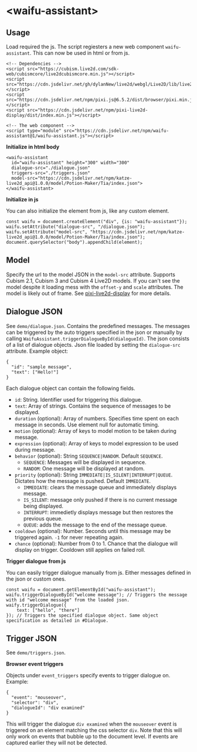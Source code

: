 # \<waifu-assistant>
## Usage
Load required the js. The script regiesters a new web component `waifu-assistant`. This can now be used in html or from js.
```
<!-- Dependencies -->
<script src="https://cubism.live2d.com/sdk-web/cubismcore/live2dcubismcore.min.js"></script>
<script src="https://cdn.jsdelivr.net/gh/dylanNew/live2d/webgl/Live2D/lib/live2d.min.js"></script>
<script src="https://cdn.jsdelivr.net/npm/pixi.js@6.5.2/dist/browser/pixi.min.js"></script>
<script src="https://cdn.jsdelivr.net/npm/pixi-live2d-display/dist/index.min.js"></script>

<!-- The web component -->
<script type="module" src="https://cdn.jsdelivr.net/npm/waifu-assistant@1/waifu-assistant.js"></script>
```

**Initialize in html body**
```
<waifu-assistant 
  id="waifu-assistant" height="300" width="300"
  dialogue-src="./dialogue.json"
  triggers-src="./triggers.json"
  model-src="https://cdn.jsdelivr.net/npm/katze-live2d_api@1.0.0/model/Potion-Maker/Tia/index.json">
</waifu-assistant>
```

**Initialize in js**

You can also initialize the element from js, like any custom element.
```
const waifu = document.createElement("div", {is: "waifu-assistant"});
waifu.setAttribute("dialogue-src", "/dialogue.json");
waifu.setAttribute("model-src", "https://cdn.jsdelivr.net/npm/katze-live2d_api@1.0.0/model/Potion-Maker/Tia/index.json");
document.querySelector("body").appendChild(element);
```

## Model
Specify the url to the model JSON in the `model-src` attribute. Supports Cubism 2.1, Cubism 3 and Cubism 4 Live2D models. If you can't see the model despite it loading mess with the `offset-y` and `scale` attributes. The model is likely out of frame. See [pixi-live2d-display](https://github.com/guansss/pixi-live2d-display) for more details.

## Dialogue JSON
See `demo/dialogue.json`. Contains the predefined messages. The messages can be triggered by the auto triggers specified in the json or manually by calling `WaifuAssistant.triggerDialogueById(dialogueId)`. The json consists of a list of dialogue objects. Json file loaded by setting the `dialogue-src` attribute. Example object: 
```
{
  "id": "sample message",
  "text": ["Hello!"]
}
```

Each dialogue object can contain the following fields.
* `id`: String. Identifier used for triggering this dialogue.
* `text`: Array of strings. Contains the sequence of messages to be displayed.
* `duration` (optional): Array of numbers. Specifies time spent on each message in seconds. Use element null for automatic timing.
* `motion` (optional): Array of keys to model motion to be taken during message.
* `expression` (optional): Array of keys to model expression to be used during message.
* `behavior` (optional): String `SEQUENCE|RANDOM`. Default `SEQUENCE`.
    * `SEQUENCE`: Messages will be displayed in sequence.
    * `RANDOM`: One message will be displayed at random.
* `priority` (optional): String `IMMEDIATE|IS_SILENT|INTERRUPT|QUEUE`. Dictates how the message is pushed. Default `IMMEDIATE`.
    * `IMMEDIATE`: clears the message queue and immediately displays message.
    * `IS_SILENT`: message only pushed if there is no current message being displayed.
    * `INTERRUPT`: immedietly displays message but then restores the previous queue.
    * `QUEUE`: adds the message to the end of the message queue.
* `cooldown` (optional): Number. Seconds until this message may be triggered again. `-1` for never repeating again.
* `chance` (optional): Number from 0 to 1. Chance that the dialogue will display on trigger. Cooldown still applies on failed roll.

**Trigger dialogue from js**

You can easily trigger dialogue manually from js. Either messages defined in the json or custom ones.
```
const waifu = document.getElementById("waifu-assistant");
waifu.triggerDialogueById("welcome message"); // Triggers the message with id "welcome message" from the loaded json.
waify.triggerDialogue({
    text: ["hello", "there"]
}); // Triggers the specified dialogue object. Same object specification as detailed in #Dialogue.
```
## Trigger JSON
 See `demo/triggers.json`.

**Browser event triggers**

Objects under `event_triggers` specify events to trigger dialogue on. Example:
```
{
  "event": "mouseover",
  "selector": "div",
  "dialogueId": "div examined"
}
```
This will trigger the dialogue `div examined` when the `mouseover` event is triggered on an element matching the css selector `div`. 
Note that this will only work on events that bubble up to the document level. If events are captured earlier they will not be detected.
